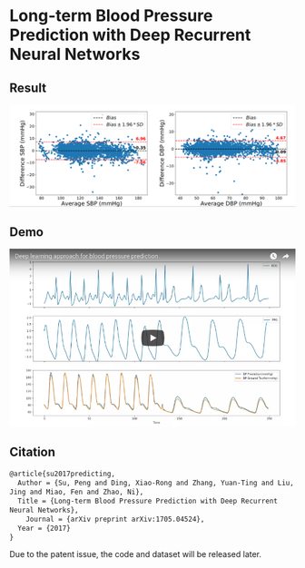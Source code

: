 # Long-term Blood Pressure Prediction with Deep Recurrent Neural Networks


## Result
![](plotResult.png)


## Demo
[![Test example](demo.png)](https://www.youtube.com/watch?v=XrGDeM75zsc&feature=youtu.be)


## Citation
    @article{su2017predicting,
      Author = {Su, Peng and Ding, Xiao-Rong and Zhang, Yuan-Ting and Liu, Jing and Miao, Fen and Zhao, Ni},
      Title = {Long-term Blood Pressure Prediction with Deep Recurrent Neural Networks},
	    Journal = {arXiv preprint arXiv:1705.04524},
	  Year = {2017}
    }
    
Due to the patent issue, the code and dataset will be released later. 
  
